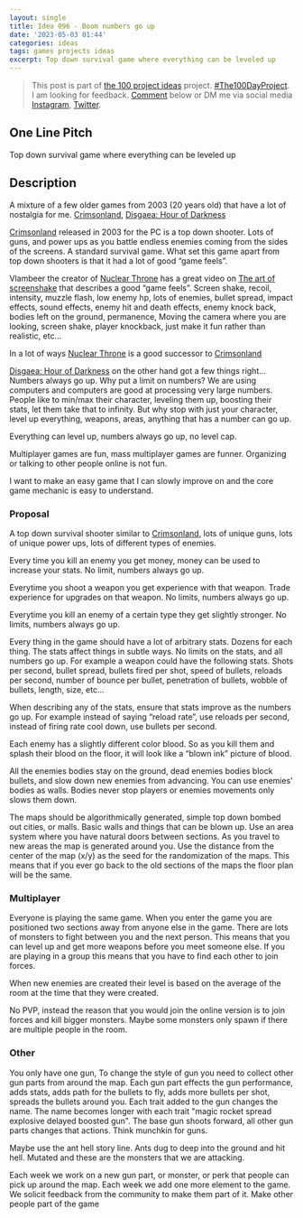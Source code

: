 ```yaml
---
layout: single
title: Idea 096 - Boom numbers go up
date: '2023-05-03 01:44'
categories: ideas
tags: games projects ideas
excerpt: Top down survival game where everything can be leveled up
---
```


> This post is part of [the 100 project ideas](https://blog.abluestar.com/projects/2023-100-ideas/) project. [#The100DayProject](https://www.the100dayproject.org/). I am looking for feedback. <a href='#utterances-comments'>Comment</a> below or DM me via social media <a href="https://instagram.com/funvill" rel="nofollow noopener noreferrer"><i class="fab fa-fw fa-instagram" aria-hidden="true"></i><span class="label">Instagram</span></a>, <a href="https://twitter.com/funvill" rel="nofollow noopener noreferrer"><i class="fab fa-fw fa-twitter" aria-hidden="true"></i><span class="label">Twitter</span></a>.

## One Line Pitch

Top down survival game where everything can be leveled up

## Description

A mixture of a few older games from 2003 (20 years old) that have a lot of nostalgia for me. [Crimsonland](https://store.steampowered.com/app/262830/Crimsonland/), [Disgaea: Hour of Darkness](https://en.wikipedia.org/wiki/Disgaea:_Hour_of_Darkness)

[Crimsonland](https://store.steampowered.com/app/262830/Crimsonland/) released in 2003 for the PC is a top down shooter. Lots of guns, and power ups as you battle endless enemies coming from the sides of the screens. A standard survival game. What set this game apart from top down shooters is that it had a lot of good “game feels”.

Vlambeer the creator of [Nuclear Throne](https://store.steampowered.com/app/242680/Nuclear_Throne/) has a great video on [The art of screenshake](https://www.youtube.com/watch?v=AJdEqssNZ-U) that describes a good “game feels”. Screen shake, recoil, intensity, muzzle flash, low enemy hp, lots of enemies, bullet spread, impact effects, sound effects, enemy hit and death effects, enemy knock back, bodies left on the ground, permanence, Moving the camera where you are looking, screen shake, player knockback, just make it fun rather than realistic, etc...

In a lot of ways [Nuclear Throne](https://store.steampowered.com/app/242680/Nuclear_Throne/) is a good successor to [Crimsonland](https://store.steampowered.com/app/262830/Crimsonland/)

[Disgaea: Hour of Darkness](https://en.wikipedia.org/wiki/Disgaea:_Hour_of_Darkness) on the other hand got a few things right… Numbers always go up. Why put a limit on numbers? We are using computers and computers are good at processing very large numbers. People like to min/max their character, leveling them up, boosting their stats, let them take that to infinity. But why stop with just your character, level up everything, weapons, areas, anything that has a number can go up.

Everything can level up, numbers always go up, no level cap.

Multiplayer games are fun, mass multiplayer games are funner. Organizing or talking to other people online is not fun.

I want to make an easy game that I can slowly improve on and the core game mechanic is easy to understand.

### Proposal

A top down survival shooter similar to [Crimsonland](https://store.steampowered.com/app/262830/Crimsonland/), lots of unique guns, lots of unique power ups, lots of different types of enemies.

Every time you kill an enemy you get money, money can be used to increase your stats. No limit, numbers always go up.

Everytime you shoot a weapon you get experience with that weapon. Trade experience for upgrades on that weapon. No limits, numbers always go up.

Everytime you kill an enemy of a certain type they get slightly stronger. No limits, numbers always go up.

Every thing in the game should have a lot of arbitrary stats. Dozens for each thing. The stats affect things in subtle ways. No limits on the stats, and all numbers go up. For example a weapon could have the following stats. Shots per second, bullet spread, bullets fired per shot, speed of bullets, reloads per second, number of bounce per bullet, penetration of bullets, wobble of bullets, length, size, etc…

When describing any of the stats, ensure that stats improve as the numbers go up. For example instead of saying “reload rate”, use reloads per second, instead of firing rate cool down, use bullets per second.

Each enemy has a slightly different color blood. So as you kill them and splash their blood on the floor, it will look like a “blown ink” picture of blood.

All the enemies bodies stay on the ground, dead enemies bodies block bullets, and slow down new enemies from advancing. You can use enemies' bodies as walls. Bodies never stop players or enemies movements only slows them down.

The maps should be algorithmically generated, simple top down bombed out cities, or malls. Basic walls and things that can be blown up. Use an area system where you have natural doors between sections. As you travel to new areas the map is generated around you. Use the distance from the center of the map (x/y) as the seed for the randomization of the maps. This means that if you ever go back to the old sections of the maps the floor plan will be the same.

### Multiplayer

Everyone is playing the same game. When you enter the game you are positioned two sections away from anyone else in the game. There are lots of monsters to fight between you and the next person. This means that you can level up and get more weapons before you meet someone else. If you are playing in a group this means that you have to find each other to join forces.

When new enemies are created their level is based on the average of the room at the time that they were created.

No PVP, instead the reason that you would join the online version is to join forces and kill bigger monsters. Maybe some monsters only spawn if there are multiple people in the room.

### Other

You only have one gun, To change the style of gun you need to collect other gun parts from around the map. Each gun part effects the gun performance, adds stats, adds path for the bullets to fly, adds more bullets per shot, spreads the bullets around you. Each trait added to the gun changes the name. The name becomes longer with each trait "magic rocket spread explosive delayed boosted gun". The base gun shoots forward, all other gun parts changes that actions. Think munchkin for guns.

Maybe use the ant hell story line. Ants dug to deep into the ground and hit hell. Mutated and these are the monsters that we are attacking.

Each week we work on a new gun part, or monster, or perk that people can pick up around the map. Each week we add one more element to the game. We solicit feedback from the community to make them part of it. Make other people part of the game
